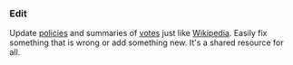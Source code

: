 ### Edit

Update [policies](<%= policies_path %>) and summaries of [votes](<%= divisions_path %>) just like [Wikipedia](http://www.wikipedia.org/). Easily
fix something that is wrong or add something new. It's a shared resource for all.
